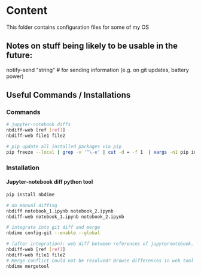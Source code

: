 # Content
This folder contains configuration files for some of my OS

## Notes on stuff being likely to be usable in the future:

notify-send "string" # for sending information (e.g. on git updates, battery power)



## Useful Commands / Installations

### Commands
```bash
# jupyter-notebook diffs
nbdiff-web [ref [ref]]
nbdiff-web file1 file2

# pip update all installed packages via pip
pip freeze --local | grep -v '^\-e' | cut -d = -f 1  | xargs -n1 pip install -U


```


### Installation
#### Jupyter-notebook diff python tool

```bash
pip install nbdime

# do manual diffing
nbdiff notebook_1.ipynb notebook_2.ipynb
nbdiff-web notebook_1.ipynb notebook_2.ipynb

# integrate into git diff and merge
nbdime config-git --enable --global

# (after integration): web diff between references of jupyternotebook.
nbdiff-web [ref [ref]]
nbdiff-web file1 file2
# Merge conflict could not be resolved? Browse differences in web tool
nbdime mergetool



```
